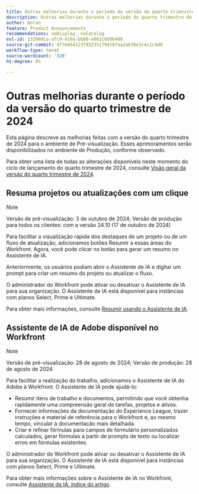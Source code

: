 ```yaml
---
title: Outras melhorias durante o período da versão do quarto trimestre de 2024
description: Outras melhorias durante o período do quarto trimestre de 2024
author: Nolan
feature: Product Announcements
recommendations: noDisplay, noCatalog
exl-id: 13208dca-afc9-419a-bb08-e063c6d9b480
source-git-commit: 4f7e664123785235179418faa2a630e3c4c1c4d0
workflow-type: tm+mt
source-wordcount: '320'
ht-degree: 0%

---
```


# Outras melhorias durante o período da versão do quarto trimestre de 2024

Esta página descreve as melhorias feitas com a versão do quarto trimestre de 2024 para o ambiente de Pré-visualização. Esses aprimoramentos serão disponibilizados no ambiente de Produção, conforme observado.

Para obter uma lista de todas as alterações disponíveis neste momento do ciclo de lançamento do quarto trimestre de 2024, consulte [Visão geral da versão do quarto trimestre de 2024](/help/quicksilver/product-announcements/product-releases/24-q4-release-activity/24-q4-release-overview.md).

## Resuma projetos ou atualizações com um clique

>[!NOTE]
>
>Versão de pré-visualização: 3 de outubro de 2024; Versão de produção para todos os clientes: com a versão 24.10 (17 de outubro de 2024)

Para facilitar a visualização rápida dos destaques de um projeto ou de um fluxo de atualização, adicionamos botões Resumir a essas áreas do Workfront. Agora, você pode clicar no botão para gerar um resumo no Assistente de IA.

Anteriormente, os usuários podiam abrir o Assistente de IA e digitar um prompt para criar um resumo do projeto ou atualizar o fluxo.

O administrador do Workfront pode ativar ou desativar o Assistente de IA para sua organização. O Assistente de IA está disponível para instâncias com planos Select, Prime e Ultimate.

Para obter mais informações, consulte [Resumir usando o Assistente de IA](/help/quicksilver/workfront-basics/ai-assistant/summarize-this.md).

## Assistente de IA de Adobe disponível no Workfront

>[!NOTE]
>
>Versão de pré-visualização: 28 de agosto de 2024; Versão de produção: 28 de agosto de 2024

Para facilitar a realização do trabalho, adicionamos o Assistente de IA do Adobe à Workfront. O Assistente de IA pode ajudá-lo:

* Resumir itens de trabalho e documentos, permitindo que você obtenha rapidamente uma compreensão geral de tarefas, projetos e ativos.
* Fornecer informações da documentação do Experience League, trazer instruções e material de referência para o Workfront e, ao mesmo tempo, vincular à documentação mais detalhada.
* Criar e refinar fórmulas para campos de formulário personalizados calculados, gerar fórmulas a partir de prompts de texto ou localizar erros em fórmulas existentes.

O administrador do Workfront pode ativar ou desativar o Assistente de IA para sua organização. O Assistente de IA está disponível para instâncias com planos Select, Prime e Ultimate.

Para obter mais informações sobre o Assistente de IA no Workfront, consulte [Assistente de IA: índice do artigo](/help/quicksilver/workfront-basics/ai-assistant/ai-assistant.md).
